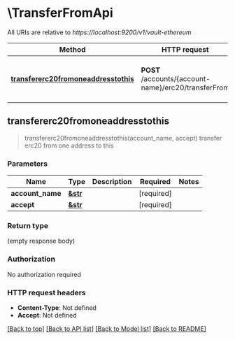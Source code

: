 # \TransferFromApi

All URIs are relative to *https://localhost:9200/v1/vault-ethereum*

Method | HTTP request | Description
------------- | ------------- | -------------
[**transfererc20fromoneaddresstothis**](TransferFromApi.md#transfererc20fromoneaddresstothis) | **POST** /accounts/{account-name}/erc20/transferFrom | transfer erc20 from one address to this



## transfererc20fromoneaddresstothis

> transfererc20fromoneaddresstothis(account_name, accept)
transfer erc20 from one address to this

### Parameters


Name | Type | Description  | Required | Notes
------------- | ------------- | ------------- | ------------- | -------------
**account_name** | [**&str**](.md) |  | [required] |
**accept** | [**&str**](.md) |  | [required] |

### Return type

 (empty response body)

### Authorization

No authorization required

### HTTP request headers

- **Content-Type**: Not defined
- **Accept**: Not defined

[[Back to top]](#) [[Back to API list]](../README.md#documentation-for-api-endpoints) [[Back to Model list]](../README.md#documentation-for-models) [[Back to README]](../README.md)

